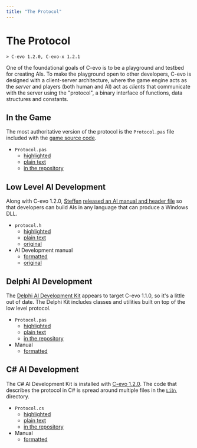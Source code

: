 ```yaml
---
title: "The Protocol"
---
```


# The Protocol

    > C-evo 1.2.0, C-evo-x 1.2.1

One of the foundational goals of C-evo is to be a playground and testbed for
creating AIs.  To make the playground open to other developers, C-evo is
designed with a client-server architecture, where the game engine acts as the
_server_ and players (both human and AI) act as _clients_ that communicate with
the server using the "protocol", a binary interface of functions, data
structures and constants.

## In the Game

The most authoritative version of the protocol is the `Protocol.pas` file
included with the [game source code][11].

 - `Protocol.pas`
    - [highlighted][12]
    - [plain text][13]
    - [in the repository][14]

[11]: http://www.c-evo.org/files/download.php?cevosrc.cevosrc.zip
[12]: ./game/
[13]: ./game/Protocol.pas
[14]: https://github.com/donmccaughey/C-evo-x/blob/master/Project/Protocol.pas

## Low Level AI Development

Along with C-evo 1.2.0, [Steffen][21] [released
an AI manual and header file][22] so
that developers can build AIs in any language that can produce a Windows DLL.

 - `protocol.h`
    - [highlighted][23]
    - [plain text][24]
    - [original][25]
 - AI Development manual
    - [formatted][26]
    - [original][27]

[21]: http://www.steffengerlach.de/
[22]: http://www.c-evo.org/bb/viewtopic.php?f=5&t=60
[23]: ./c/
[24]: ./c/protocol.h
[25]: http://c-evo.org/protocol.h
[26]: ./c/aidev.html
[27]: http://c-evo.org/aidev.html


## Delphi AI Development

The [Delphi AI Development Kit][31] appears to target C-evo 1.1.0, so it's a
little out of date.  The Delphi Kit includes classes and utilities built on top
of the low level protocol.

 - `Protocol.pas`
    - [highlighted][32]
    - [plain text][33]
    - [in the repository][34]
 - Manual
    - [formatted][35]

[31]: http://www.c-evo.org/files/download.php?cevodelphiaikit.cevodelphiaikit.zip
[32]: ./delphi/
[33]: ./delphi/Protocol.pas
[34]: https://github.com/donmccaughey/C-evo-x/blob/master/Delphi_AI_Kit/Protocol.pas
[35]: ./delphi/manual.html


## C# AI Development

The C# AI Development Kit is installed with [C-evo 1.2.0][41].  The code that
describes the protocol in C# is spread around multiple files in the [`Lib\`][42]
directory.

 - `Protocol.cs`
    - [highlighted][43]
    - [plain text][44]
    - [in the repository][45]
 - Manual
    - [formatted][46]

[41]: http://www.c-evo.org/files/download.php
[42]: https://github.com/donmccaughey/C-evo-x/tree/master/AI_Template/Project/Lib
[43]: ./c-sharp/
[44]: ./c-sharp/Protocol.cs
[45]: https://github.com/donmccaughey/C-evo-x/blob/master/AI_Template/Project/Lib/Protocol.cs
[46]: ./c-sharp/AI-development-manual.html

